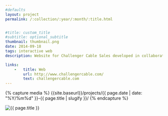 ```yaml
---
#defaults
layout: project
permalink: /:collection/:year/:month/:title.html


#title: custom_title
#subtitle: optional_subtitle
thumbnail: thumbnail.png
date: 2014-09-18
tags: interactive web
description: Website for Challenger Cable Sales developed in collaboration with <a href="http://babcockdesign.net" target="_blank">Chris Babcock.</a> CCS manufactures power and cabling equipment for the telecommunications industry.

links:
    -   title: Web
        url: http://www.challengercable.com/
        text: challengercable.com
---
```


<!-- set project media path -->
{% capture media %}
    {{site.baseurl}}/projects/{{ page.date | date: "%Y/%m%d" }}-{{ page.title | slugify }}/
{% endcapture %}
<!-- end -->

<!-- media -->
<img class="span8" src="{{ site.data.global_assets.placeholder | relative_url }}" data-src="{{media|strip}}ccs.png" alt="{{ page.title }}">

